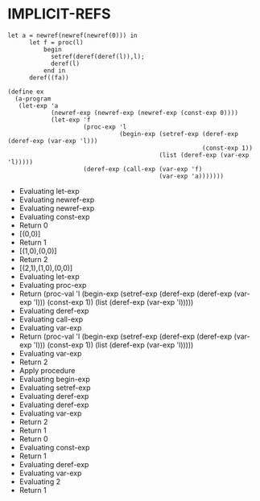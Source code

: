 # IMPLICIT-REFS

```racket
let a = newref(newref(newref(0))) in
      let f = proc(l)
          begin
            setref(deref(deref(l)),l);
            deref(l)
          end in
      deref((fa))
```

```racket
(define ex
  (a-program
   (let-exp 'a
            (newref-exp (newref-exp (newref-exp (const-exp 0))))
            (let-exp 'f
                     (proc-exp 'l
                               (begin-exp (setref-exp (deref-exp (deref-exp (var-exp 'l)))
                                                      (const-exp 1))
                                          (list (deref-exp (var-exp 'l)))))
                     (deref-exp (call-exp (var-exp 'f)
                                          (var-exp 'a)))))))
```

 - Evaluating let-exp
 - Evaluating newref-exp
 - Evaluating newref-exp
 - Evaluating const-exp
 - Return 0
 - [(0,0)]
 - Return 1
 - [(1,0),(0,0)]
 - Return 2
 - [(2,1),(1,0),(0,0)]
 - Evaluating let-exp
 - Evaluating proc-exp
 - Return (proc-val 'l (begin-exp (setref-exp (deref-exp (deref-exp (var-exp 'l))) (const-exp 1)) (list (deref-exp (var-exp 'l)))))
 - Evaluating deref-exp
 - Evaluating call-exp
 - Evaluating var-exp
 - Return (proc-val 'l (begin-exp (setref-exp (deref-exp (deref-exp (var-exp 'l))) (const-exp 1)) (list (deref-exp (var-exp 'l)))))
 - Evaluating var-exp
 - Return 2
 - Apply procedure
 - Evaluating begin-exp
 - Evaluating setref-exp
 - Evaluating deref-exp
 - Evaluating deref-exp
 - Evaluating var-exp
 - Return 2
 - Return 1
 - Return 0
 - Evaluating const-exp
 - Return 1
 - Evaluating deref-exp
 - Evaluating var-exp
 - Evaluating 2
 - Return 1
